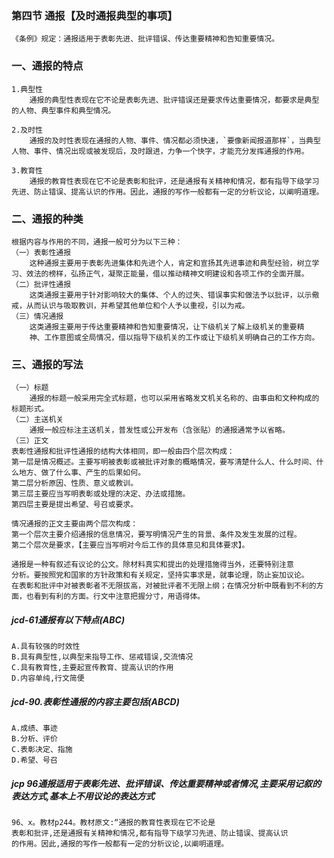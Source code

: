### 第四节 通报【及时通报典型的事项】
    《条例》规定：通报适用于表彰先进、批评错误、传达重要精神和告知重要情况。
    
### 一、通报的特点
    1.典型性
        通报的典型性表现在它不论是表彰先进、批评错误还是要求传达重要情况，都要求是典型的人物、典型事件和典型情况。
        
    2.及时性
        通报的及时性表现在通报的人物、事件、情况都必须快速，`要像新闻报道那样`，当典型人物、事件、情况出现或被发现后，及时跟进，力争一个快字，才能充分发挥通报的作用。
        
    3.教育性
        通报的教育性表现在它不论是表彰和批评，还是通报有关精神和情况，都有指导下级学习先进、防止错误、提高认识的作用。因此，通报的写作一般都有一定的分析议论，以阐明道理。
    
### 二、通报的种类
    根据内容与作用的不同，通报一般可分为以下三种：
    （一）表彰性通报
        这种通报主要用于表彰先进集体和先进个人，肯定和宣扬其先进事迹和典型经验，树立学习、效法的榜样，弘扬正气，凝聚正能量，借以推动精神文明建设和各项工作的全面开展。
    （二）批评性通报
        这类通报主要用于针对影响较大的集体、个人的过失、错误事实和做法予以批评，以示儆戒，从而认识与吸取教训，并希望其他单位和个人予以重视，引以为戒。
    （三）情况通报
        这类通报主要用于传达重要精神和告知重要情况，让下级机关了解上级机关的重要精
        神、工作意图或全局情况，借以指导下级机关的工作或让下级机关明确自己的工作方向。
    
### 三、通报的写法
    （一）标题
        通报的标题一般采用完全式标题，也可以采用省略发文机关名称的、由事由和文种构成的标题形式。
    （二）主送机关
        通报一般应标注主送机关，普发性或公开发布（含张贴）的通报通常予以省略。
    （三）正文
    表彰性通报和批评性通报的结构大体相同，即一般由四个层次构成：
    第一层是情况概述。主要写明被表彰或被批评对象的概略情况，要写清楚什么人、什么时间、什么地方、做了什么事、产生的后果如何。
    第二层分析原因、性质、意义或教训。
    第三层主要应当写明表彰或处理的决定、办法或措施。
    第四层主要是提出希望、号召或要求。
    
    情况通报的正文主要由两个层次构成：
    第一个层次主要介绍通报的信息情况，要写明情况产生的背景、条件及发生发展的过程。
    第二个层次是要求，【主要应当写明对今后工作的具体意见和具体要求】。
    
    通报是一种有叙述有议论的公文。除材料真实和提出的处理措施得当外，还要特别注意
    分析。要按照党和国家的方针政策和有关规定，坚持实事求是，就事论理，防止妄加议论。
    在表彰和批评中对被表彰者不无限拔高，对被批评者不无限上纲；在情况分析中既看到不利的方面，也看到有利的方面。行文中注意把握分寸，用语得体。

##### jcd-61通报有以下特点(ABC)
    A.具有较强的时效性
    B.具有典型性,以典型来指导工作、惩戒错误,交流情况
    C.具有教育性,主要起宣传教育、提高认识的作用
    D.内容单纯,行文简便

##### jcd-90.表彰性通报的内容主要包括(ABCD)
    A.成绩、事迹
    B.分析、评价
    C.表彰决定、指施
    D.希望、号召

##### jcp 96通报适用于表彰先进、批评错误、传达重要精神或者情况,主要采用记叙的表达方式,基本上不用议论的表达方式
    96、x。教材p244。教材原文:“通报的教育性表现在它不论是
    表彰和批评,还是通报有关精神和情况,都有指导下级学习先进、防止错误、提高认识
    的作用。因此,通报的写作一般都有一定的分析议论,以阐明道理。        